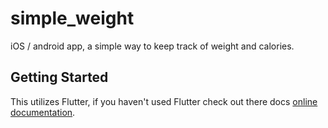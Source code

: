 # simple_weight

iOS / android app, a simple way to keep track of weight and calories. 

## Getting Started

This utilizes Flutter, if you haven't used Flutter check out there docs 
[online documentation](https://flutter.dev/docs).


